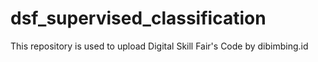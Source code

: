 # dsf_supervised_classification
This repository is used to upload Digital Skill Fair's Code by dibimbing.id
